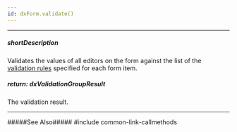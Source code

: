 ```yaml
---
id: dxForm.validate()
---
```

---
##### shortDescription
Validates the values of all editors on the form against the list of the [validation rules](/Documentation/ApiReference/UI_Widgets/dxForm/Item_Types/SimpleItem/#validationRules) specified for each form item.

##### return: dxValidationGroupResult
The validation result.

---
#####See Also#####
#include common-link-callmethods